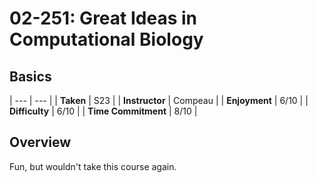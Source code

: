 # 02-251: Great Ideas in Computational Biology

## Basics
| --- | --- |
| __Taken__ | S23 |
| __Instructor__ | Compeau | 
| __Enjoyment__ | 6/10 |
| __Difficulty__ | 6/10 |
| __Time Commitment__ | 8/10 |

## Overview
Fun, but wouldn't take this course again.
